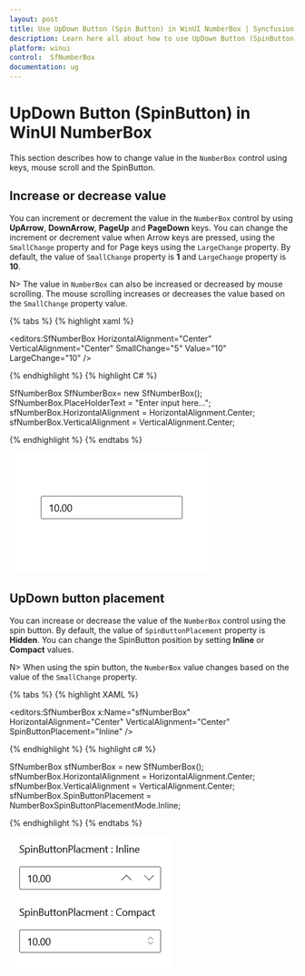 ```yaml
---
layout: post
title: Use UpDown Button (Spin Button) in WinUI NumberBox | Syncfusion
description: Learn here all about how to use UpDown Button (SpinButton) in Syncfusion WinUI NumberBox (SfNumberBox) control and more.
platform: winui
control:  SfNumberBox
documentation: ug
---
```


# UpDown Button (SpinButton) in WinUI NumberBox

This section describes how to change value in the `NumberBox` control using keys, mouse scroll and the SpinButton.

## Increase or decrease value

You can increment or decrement the value in the `NumberBox` control by using **UpArrow**, **DownArrow**, **PageUp** and **PageDown** keys. You can change the increment or decrement value when Arrow keys are pressed, using the `SmallChange` property and for Page keys using the `LargeChange` property. By default, the value of `SmallChange` property is **1** and `LargeChange` property  is **10**.

N> The value in `NumberBox` can also be increased or decreased by mouse scrolling. The mouse scrolling increases or decreases the value based on the `SmallChange` property value.

{% tabs %}
{% highlight xaml %}

<editors:SfNumberBox HorizontalAlignment="Center" VerticalAlignment="Center" SmallChange="5" Value="10" LargeChange="10" />

{% endhighlight %}
{% highlight C# %}

SfNumberBox SfNumberBox= new SfNumberBox();
SfNumberBox.PlaceHolderText = "Enter input here...";
sfNumberBox.HorizontalAlignment = HorizontalAlignment.Center;
sfNumberBox.VerticalAlignment = VerticalAlignment.Center;

{% endhighlight %}
{% endtabs %}

![WinUI NumberBox Watermark Text](GettingStarted_images/valuechange-bykeys.gif)

## UpDown button placement

You can increase or decrease the value of the `NumberBox` control using the spin button. By default, the value of `SpinButtonPlacement` property is **Hidden**. You can change the SpinButton position by setting **Inline** or **Compact** values.

N> When using the spin button, the `NumberBox` value changes based on the value of the `SmallChange` property.

{% tabs %}
{% highlight XAML %}

<editors:SfNumberBox x:Name="sfNumberBox" 
                     HorizontalAlignment="Center" VerticalAlignment="Center" SpinButtonPlacement="Inline" />

{% endhighlight %}
{% highlight c# %}

SfNumberBox sfNumberBox = new SfNumberBox();
sfNumberBox.HorizontalAlignment = HorizontalAlignment.Center;
sfNumberBox.VerticalAlignment = VerticalAlignment.Center;
sfNumberBox.SpinButtonPlacement = NumberBoxSpinButtonPlacementMode.Inline;

{% endhighlight %}
{% endtabs %}

![Dropdown Placement in WinUI NumberBox](SpinButton_images/spinbuttonPlacement_img.png)
